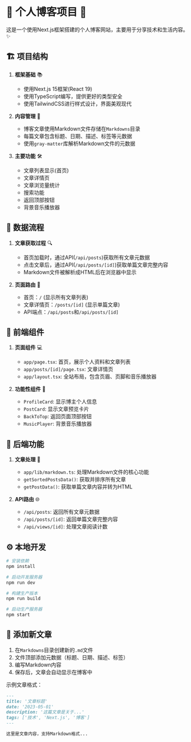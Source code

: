 # 🌟 个人博客项目 🌟

这是一个使用Next.js框架搭建的个人博客网站，主要用于分享技术和生活内容。✨

## 🏗️ 项目结构

1. **框架基础** 📚
   - 使用Next.js 15框架(React 19)
   - 使用TypeScript编写，提供更好的类型安全
   - 使用TailwindCSS进行样式设计，界面美观现代

2. **内容管理** 📝
   - 博客文章使用Markdown文件存储在`Markdowns`目录
   - 每篇文章包含标题、日期、描述、标签等元数据
   - 使用`gray-matter`库解析Markdown文件的元数据

3. **主要功能** 🛠️
   - 文章列表显示(首页)
   - 文章详情页
   - 文章浏览量统计
   - 搜索功能
   - 返回顶部按钮
   - 背景音乐播放器

## 🔄 数据流程

1. **文章获取过程** 🔍
   - 首页加载时，通过API(`/api/posts`)获取所有文章元数据
   - 点击文章后，通过API(`/api/posts/[id]`)获取单篇文章完整内容
   - Markdown文件被解析成HTML后在浏览器中显示

2. **页面路由** 🧭
   - 首页：`/` (显示所有文章列表)
   - 文章详情页：`/posts/[id]` (显示单篇文章)
   - API端点：`/api/posts`和`/api/posts/[id]`

## 🎨 前端组件

1. **页面组件** 💻
   - `app/page.tsx`: 首页，展示个人资料和文章列表
   - `app/posts/[id]/page.tsx`: 文章详情页
   - `app/layout.tsx`: 全站布局，包含页眉、页脚和音乐播放器

2. **功能性组件** 🧩
   - `ProfileCard`: 显示博主个人信息
   - `PostCard`: 显示文章预览卡片
   - `BackToTop`: 返回页面顶部按钮
   - `MusicPlayer`: 背景音乐播放器

## 🔧 后端功能

1. **文章处理** 📄
   - `app/lib/markdown.ts`: 处理Markdown文件的核心功能
   - `getSortedPostsData()`: 获取并排序所有文章
   - `getPostData()`: 获取单篇文章内容并转为HTML

2. **API路由** 🌐
   - `/api/posts`: 返回所有文章元数据
   - `/api/posts/[id]`: 返回单篇文章完整内容
   - `/api/views/[id]`: 处理文章阅读计数

## ⚙️ 本地开发

```bash
# 安装依赖
npm install

# 启动开发服务器
npm run dev

# 构建生产版本
npm run build

# 启动生产服务器
npm start
```

## 📝 添加新文章

1. 在`Markdowns`目录创建新的`.md`文件
2. 文件顶部添加元数据（标题、日期、描述、标签）
3. 编写Markdown内容
4. 保存后，文章会自动显示在博客中

示例文章格式：
```md
---
title: '文章标题'
date: '2023-05-01'
description: '这篇文章是关于...'
tags: ['技术', 'Next.js', '博客']
---

这里是文章内容，支持Markdown格式...
``` 